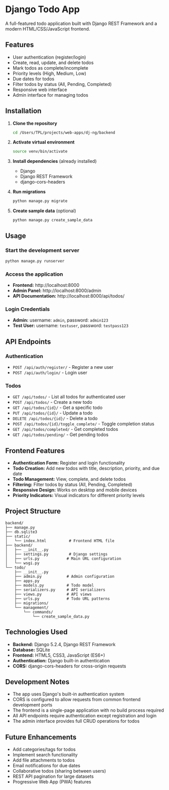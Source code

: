 # Django Todo App

A full-featured todo application built with Django REST Framework and a modern HTML/CSS/JavaScript frontend.

## Features

- User authentication (register/login)
- Create, read, update, and delete todos
- Mark todos as complete/incomplete
- Priority levels (High, Medium, Low)
- Due dates for todos
- Filter todos by status (All, Pending, Completed)
- Responsive web interface
- Admin interface for managing todos

## Installation

1. **Clone the repository**
   ```bash
   cd /Users/TPL/projects/web-apps/dj-ng/backend
   ```

2. **Activate virtual environment**
   ```bash
   source venv/bin/activate
   ```

3. **Install dependencies** (already installed)
   - Django
   - Django REST Framework
   - django-cors-headers

4. **Run migrations**
   ```bash
   python manage.py migrate
   ```

5. **Create sample data** (optional)
   ```bash
   python manage.py create_sample_data
   ```

## Usage

### Start the development server
```bash
python manage.py runserver
```

### Access the application
- **Frontend:** http://localhost:8000
- **Admin Panel:** http://localhost:8000/admin
- **API Documentation:** http://localhost:8000/api/todos/

### Login Credentials
- **Admin:** username: `admin`, password: `admin123`
- **Test User:** username: `testuser`, password: `testpass123`

## API Endpoints

### Authentication
- `POST /api/auth/register/` - Register a new user
- `POST /api/auth/login/` - Login user

### Todos
- `GET /api/todos/` - List all todos for authenticated user
- `POST /api/todos/` - Create a new todo
- `GET /api/todos/{id}/` - Get a specific todo
- `PUT /api/todos/{id}/` - Update a todo
- `DELETE /api/todos/{id}/` - Delete a todo
- `POST /api/todos/{id}/toggle_complete/` - Toggle completion status
- `GET /api/todos/completed/` - Get completed todos
- `GET /api/todos/pending/` - Get pending todos

## Frontend Features

- **Authentication Form:** Register and login functionality
- **Todo Creation:** Add new todos with title, description, priority, and due date
- **Todo Management:** View, complete, and delete todos
- **Filtering:** Filter todos by status (All, Pending, Completed)
- **Responsive Design:** Works on desktop and mobile devices
- **Priority Indicators:** Visual indicators for different priority levels

## Project Structure

```
backend/
├── manage.py
├── db.sqlite3
├── static/
│   └── index.html          # Frontend HTML file
├── backend/
│   ├── __init__.py
│   ├── settings.py         # Django settings
│   ├── urls.py            # Main URL configuration
│   └── wsgi.py
└── todo/
    ├── __init__.py
    ├── admin.py           # Admin configuration
    ├── apps.py
    ├── models.py          # Todo model
    ├── serializers.py     # API serializers
    ├── views.py           # API views
    ├── urls.py            # Todo URL patterns
    ├── migrations/
    └── management/
        └── commands/
            └── create_sample_data.py
```

## Technologies Used

- **Backend:** Django 5.2.4, Django REST Framework
- **Database:** SQLite
- **Frontend:** HTML5, CSS3, JavaScript (ES6+)
- **Authentication:** Django built-in authentication
- **CORS:** django-cors-headers for cross-origin requests

## Development Notes

- The app uses Django's built-in authentication system
- CORS is configured to allow requests from common frontend development ports
- The frontend is a single-page application with no build process required
- All API endpoints require authentication except registration and login
- The admin interface provides full CRUD operations for todos

## Future Enhancements

- Add categories/tags for todos
- Implement search functionality
- Add file attachments to todos
- Email notifications for due dates
- Collaborative todos (sharing between users)
- REST API pagination for large datasets
- Progressive Web App (PWA) features

